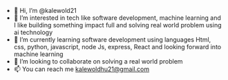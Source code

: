 - 👋 Hi, I’m @kalewold21
- 👀 I’m interested in tech like software development, machine learning and I like building something impact full and solving real world problem using ai technology
- 🌱 I’m currently learning software development using languages Html, css, python, javascript, node Js, express, React and looking forward into machine learning
- 💞️ I’m looking to collaborate on solving a real world problem
- 📫 You can reach me kalewoldhu21@gmail.com

<!---
kalewold21/kalewold21 is a ✨ special ✨ repository because its `README.md` (this file) appears on your GitHub profile.
You can click the Preview link to take a look at your changes.
--->
